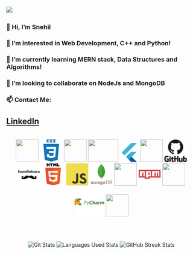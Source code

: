 ## ![](https://komarev.com/ghpvc/?username=snehil-gupta21&color=blueviolet)

<div>
  <h3>👋 Hi, I’m Snehil</h3>
  <h3>👀 I’m interested in Web Development, C++ and Python!</h3>
  <h3>🌱 I’m currently learning MERN stack, Data Structures and Algorithms!</h3>
  <h3>💞️ I’m looking to collaborate on NodeJs and MongoDB</h3>
  <h3>📫 Contact Me: </h3>
  <h2><a href="https://www.linkedin.com/in/snehil-gupta-a083b2195/" alt="https://www.linkedin.com/in/snehil-gupta-a083b2195/">LinkedIn</a></h2>
</div>
<br>

<div align="center">
  <code><img src="https://user-images.githubusercontent.com/42747200/46140125-da084900-c26d-11e8-8ea7-c45ae6306309.png" height="60" width="60"></code>
  <code><img src="https://raw.githubusercontent.com/devicons/devicon/master/icons/css3/css3-plain-wordmark.svg" height="60" width="60"></code>
  <code><img src="https://avatars.githubusercontent.com/u/1609975?s=200&v=4" height="60" width="60"></code>
  <code><img src="https://user-images.githubusercontent.com/11978772/40430986-a0eb7b92-5e63-11e8-80eb-43fe07f664a6.png" height="60" width="80"></code>
  <code><img src="https://raw.githubusercontent.com/devicons/devicon/master/icons/flutter/flutter-original.svg" height="50" width="50"></code>
  <code><img src="https://upload.wikimedia.org/wikipedia/commons/thumb/3/3f/Git_icon.svg/1024px-Git_icon.svg.png" height="60" width="60"></code>
  <code><img src="https://raw.githubusercontent.com/devicons/devicon/master/icons/github/github-original-wordmark.svg" height="60" width="60"></code>
  <code><img src="https://raw.githubusercontent.com/devicons/devicon/master/icons/handlebars/handlebars-original-wordmark.svg" height="60" width="60"></code>
  <code><img src="https://raw.githubusercontent.com/devicons/devicon/master/icons/html5/html5-original-wordmark.svg" height="60" width="60"></code>
  <code><img src="https://raw.githubusercontent.com/devicons/devicon/master/icons/javascript/javascript-original.svg" height="60" width="60"></code>
  <code><img src="https://raw.githubusercontent.com/devicons/devicon/master/icons/mongodb/mongodb-original-wordmark.svg" height="60" width="60"></code>
  <code><img src="https://upload.wikimedia.org/wikipedia/commons/thumb/d/d9/Node.js_logo.svg/1280px-Node.js_logo.svg.png" height="60" width="60"></code>
  <code><img src="https://raw.githubusercontent.com/devicons/devicon/master/icons/npm/npm-original-wordmark.svg" height="60" width="60"></code>
  <code><img src="https://upload.wikimedia.org/wikipedia/commons/thumb/c/c3/Python-logo-notext.svg/2048px-Python-logo-notext.svg.png" height="60" width="60"></code>
  <code><img src="https://raw.githubusercontent.com/devicons/devicon/master/icons/pycharm/pycharm-original-wordmark.svg" height="80" width="80"></code>
  <code><img src="https://upload.wikimedia.org/wikipedia/commons/thumb/9/9a/Visual_Studio_Code_1.35_icon.svg/2048px-Visual_Studio_Code_1.35_icon.svg.png" height="60" width="60"></code>
</div>

<br><br>

<div align="center">
  <img src="https://github-readme-stats.vercel.app/api?username=Snehil-21&&show_icons=true&title_color=0f0f0f&icon_color=bb2acf&text_color=0f000f&bg_color=fff" alt="Git   Stats" width="500px">

  <img src="https://github-readme-stats.vercel.app/api/top-langs?username=Snehil-21&&show_icons=true&locale=en&layout=compact" alt="Languages Used Stats" width="500px" height="240x">

  <img src="https://github-readme-streak-stats.herokuapp.com/?user=Snehil-21" alt="GitHub Streak Stats">
</div>
<!---
snehil-gupta21/snehil-gupta21 is a ✨ special ✨ repository because its `README.md` (this file) appears on your GitHub profile.
You can click the Preview link to take a look at your changes.
--->

